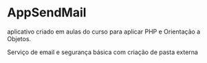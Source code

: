 # AppSendMail

aplicativo criado em aulas do curso para aplicar PHP e Orientação a Objetos.  

Serviço de email e segurança básica com criação de pasta externa
